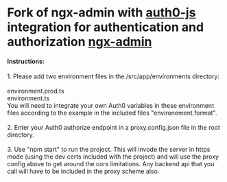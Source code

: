 
# Fork of ngx-admin with <a href="https://github.com/auth0/auth0.js?files=1">auth0-js</a> integration for authentication and authorization <a href="https://github.com/akveo/ngx-admin">ngx-admin</a>

<h4>Instructions:</h4>
1. Please add two environment files in the /src/app/environments directory:<br>
<br>
environment.prod.ts<br>
environment.ts<br>
You will need to integrate your own Auth0 variables in these environment files according to the example in the included files "environement.format".<br>
<br>
2. Enter your Auth0 authorize endpoint in a proxy.config.json file in the root directory.  <br>
<br>
3. Use "npm start" to run the project.  This will invode the server in https mode (using the dev certs included with the project) and will use the proxy config above to get around the cors limitations.  Any backend api that you call will have to be included in the proxy scheme also.







